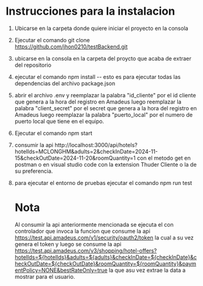 # Instrucciones  para la instalacion

1. Ubicarse en la carpeta donde quiere iniciar el proyecto en la consola
2. Ejecutar el comando git clone https://github.com/jhon0210/testBackend.git
3. ubicarse en la consola en la carpeta del proycto que acaba de extraer del repositorio
4. ejecutar el comando npm install -- esto es para ejecutar todas las dependencias del archivo package.json
5. abrir el archivo .env y reemplazar la palabra "id_cliente" por el id cliente que genera a la hora del registro en Amadeus
   luego reemplazar la palabra "client_secret" por el secret que genera a la hora del registro en Amadeus
   luego reemplazar la palabra "puerto_local" por el numero de puerto local que tiene en el equipo.
7. Ejecutar el comando npm start
8. consumir la api http://localhost:3000/api/hotels?hotelIds=MCLONGHM&adults=2&checkInDate=2024-11-15&checkOutDate=2024-11-20&roomQuantity=1
   con el metodo get en postman o en visual studio code con la extension Thuder Cliente o la de su preferencia.
9. para ejecutar el entorno de pruebas ejecutar el comando npm run test

    # Nota

   Al consumir la api anteriormente mencionada se ejecuta el con controlador que invoca la funcion que consume la api https://test.api.amadeus.com/v1/security/oauth2/token
   la cual a su vez genera el token y luego se consume la api https://test.api.amadeus.com/v3/shopping/hotel-offers?hotelIds=${hotelIds}&adults=${adults}&checkInDate=${checkInDate}&checkOutDate=${checkOutDate}&roomQuantity=${roomQuantity}&paymentPolicy=NONE&bestRateOnly=true
   la que asu vez extrae la data a mostrar para el usuario.
